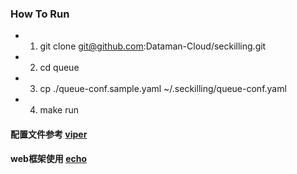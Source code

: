 ### How To Run

 * 1. git clone git@github.com:Dataman-Cloud/seckilling.git
 * 2. cd queue
 * 3. cp ./queue-conf.sample.yaml ~/.seckilling/queue-conf.yaml
 * 4. make run

#### 配置文件参考 [viper](https://github.com/spf13/viper)</br>
#### web框架使用 [echo](https://github.com/labstack/echo)

